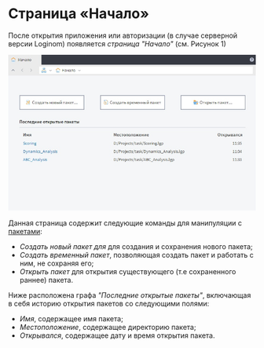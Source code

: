 # Страница «Начало»

После открытия приложения или авторизации (в случае серверной версии Loginom) появляется *страница "Начало"* (см. Рисунок 1)

![Страница «Начало»](./home-page.png)

Данная страница содержит следующие команды для манипуляции с [пакетами](../quick-start/package.md):

* *Создать новый пакет для* для создания и сохранения нового пакета;
* *Создать временный пакет*, позволяющая создать пакет и работать с ним, не сохраняя его;
* *Открыть пакет* для открытия существующего (т.е сохраненного раннее) пакета.

Ниже расположена графа *"Последние открытые пакеты"*, включающая в себя историю открытия пакетов со следующими полями:
* *Имя*, содержащее имя пакета;
* *Местоположение*, содержащее директорию пакета;
* *Открывался*, содержащее дату и время открытия пакета.